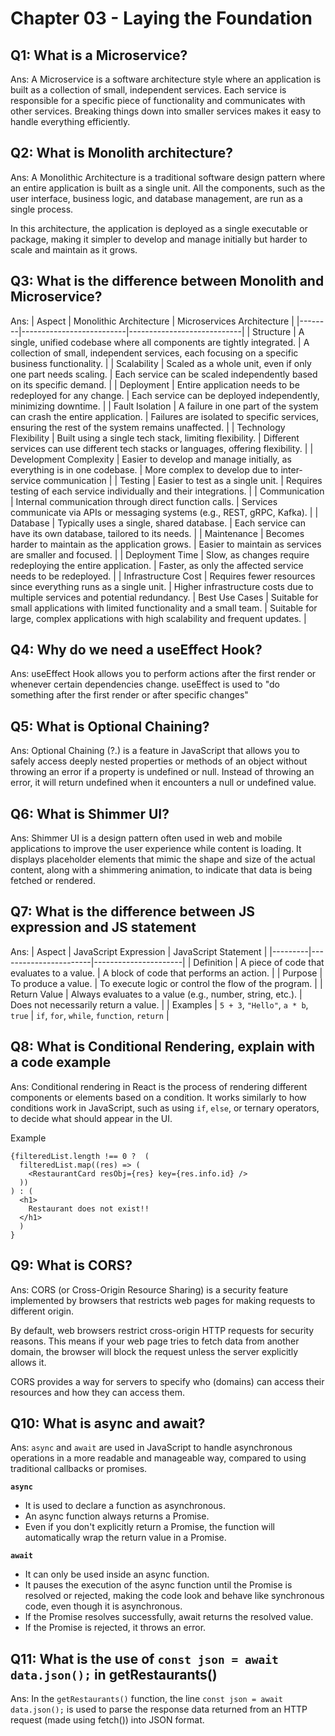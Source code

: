# Chapter 03 - Laying the Foundation
## Q1: What is a Microservice?
Ans: A Microservice is a software architecture style where an application is built as a collection of small, independent services. Each service is responsible for a specific piece of functionality and communicates with other services. Breaking things down into smaller services makes it easy to handle everything efficiently.

## Q2: What is Monolith architecture?
Ans: A Monolithic Architecture is a traditional software design pattern where an entire application is built as a single unit. All the components, such as the user interface, business logic, and database management, are run as a single process.

In this architecture, the application is deployed as a single executable or package, making it simpler to develop and manage initially but harder to scale and maintain as it grows.

## Q3: What is the difference between Monolith and Microservice?
Ans: 
| Aspect |	Monolithic Architecture	| Microservices Architecture |
|--------|--------------------------|----------------------------|
| Structure |	A single, unified codebase where all components are tightly integrated.	| A collection of small, independent services, each focusing on a specific business functionality. |
| Scalability |	Scaled as a whole unit, even if only one part needs scaling. |	Each service can be scaled independently based on its specific demand. |
| Deployment |	Entire application needs to be redeployed for any change. |	Each service can be deployed independently, minimizing downtime. |
| Fault Isolation |	A failure in one part of the system can crash the entire application.	| Failures are isolated to specific services, ensuring the rest of the system remains unaffected. |
| Technology Flexibility	| Built using a single tech stack, limiting flexibility.	| Different services can use different tech stacks or languages, offering flexibility. |
| Development Complexity	| Easier to develop and manage initially, as everything is in one codebase. |	More complex to develop due to inter-service communication |
| Testing	| Easier to test as a single unit. |	Requires testing of each service individually and their integrations. |
| Communication |	Internal communication through direct function calls. |	Services communicate via APIs or messaging systems (e.g., REST, gRPC, Kafka). |
| Database	| Typically uses a single, shared database. |	Each service can have its own database, tailored to its needs. |
| Maintenance |	Becomes harder to maintain as the application grows. |	Easier to maintain as services are smaller and focused. |
| Deployment Time |	Slow, as changes require redeploying the entire application. | 	Faster, as only the affected service needs to be redeployed. |
| Infrastructure Cost	| Requires fewer resources since everything runs as a single unit.	| Higher infrastructure costs due to multiple services and potential redundancy.
| Best Use Cases	| Suitable for small applications with limited functionality and a small team.	| Suitable for large, complex applications with high scalability and frequent updates. |

## Q4: Why do we need a useEffect Hook?
Ans: useEffect Hook allows you to perform actions after the first render or whenever certain dependencies change. useEffect is used to "do something after the first render or after specific changes"

## Q5: What is Optional Chaining?
Ans: Optional Chaining (?.) is a feature in JavaScript that allows you to safely access deeply nested properties or methods of an object without throwing an error if a property is undefined or null. Instead of throwing an error, it will return undefined when it encounters a null or undefined value.

## Q6: What is Shimmer UI?
Ans: Shimmer UI is a design pattern often used in web and mobile applications to improve the user experience while content is loading. It displays placeholder elements that mimic the shape and size of the actual content, along with a shimmering animation, to indicate that data is being fetched or rendered.

## Q7: What is the difference between JS expression and JS statement
Ans: 
| Aspect	| JavaScript Expression |	JavaScript Statement |
|---------|-----------------------|----------------------|
| Definition |	A piece of code that evaluates to a value.	| A block of code that performs an action. |
| Purpose |	To produce a value.	| To execute logic or control the flow of the program. |
| Return Value |	Always evaluates to a value (e.g., number, string, etc.).	| Does not necessarily return a value. |
| Examples |	`5 + 3`, `"Hello"`, `a * b`, `true`	| `if`, `for`, `while`, `function`, `return` |

## Q8: What is Conditional Rendering, explain with a code example
Ans: Conditional rendering in React is the process of rendering different components or elements based on a condition. It works similarly to how conditions work in JavaScript, such as using `if`, `else`, or ternary operators, to decide what should appear in the UI.

Example
```
{filteredList.length !== 0 ?  (
  filteredList.map((res) => (
    <RestaurantCard resObj={res} key={res.info.id} />
  ))
) : (
  <h1>
    Restaurant does not exist!!
  </h1>
  ) 
}
```

## Q9: What is CORS?
Ans: CORS (or Cross-Origin Resource Sharing) is a security feature implemented by browsers that restricts web pages for making requests to different origin.

By default, web browsers restrict cross-origin HTTP requests for security reasons. This means if your web page tries to fetch data from another domain, the browser will block the request unless the server explicitly allows it.

CORS provides a way for servers to specify who (domains) can access their resources and how they can access them.

## Q10: What is async and await?
Ans: `async` and `await` are used in JavaScript to handle asynchronous operations in a more readable and manageable way, compared to using traditional callbacks or promises.

**`async`**
- It is used to declare a function as asynchronous.
- An async function always returns a Promise.
- Even if you don't explicitly return a Promise, the function will automatically wrap the return value in a Promise.

**`await`**
- It can only be used inside an async function.
- It pauses the execution of the async function until the Promise is resolved or rejected, making the code look and behave like synchronous code, even though it is asynchronous.
- If the Promise resolves successfully, await returns the resolved value.
- If the Promise is rejected, it throws an error.

## Q11: What is the use of `const json = await data.json();` in getRestaurants()
Ans: In the `getRestaurants()` function, the line `const json = await data.json();` is used to parse the response data returned from an HTTP request (made using fetch()) into JSON format.